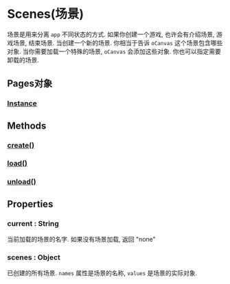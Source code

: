 # Scenes(场景)

场景是用来分离 `app` 不同状态的方式.
如果你创建一个游戏, 也许会有介绍场景, 游戏场景, 结束场景.
当创建一个新的场景.
你相当于告诉 `oCanvas` 这个场景包含哪些对象.
当你需要加载一个特殊的场景, `oCanvas` 会添加这些对象.
你也可以指定需要卸载的场景.

## Pages对象

### [Instance](./scenes/Instance.md)

## Methods

### [create()](./scenes/create.md)

### [load()](./scenes/load.md)

### [unload()](./scenes/unload.md)

## Properties

### current : String

当前加载的场景的名字.
如果没有场景加载, 返回 "none"

### scenes : Object

已创建的所有场景.
`names` 属性是场景的名称, `values` 是场景的实际对象.
